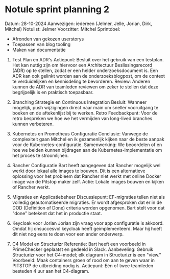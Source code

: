 # Notule sprint planning 2

Datum: 28-10-2024
Aanwezigen: iedereen (Jelmer, Jelle, Jorian, Dirk, Mitchel)
Notulist: Jelmer
Voorzitter: Mitchel
Sprintdoel:

- Afronden van gekozen userstorys
- Toepassen van blog tooling
- Maken van documentatie

1. Test Plan en ADR's
Actiepunt: Besluit over het gebruik van een testplan.
Het kan nuttig zijn om hiervoor een Architectuur Beslissingsrecord (ADR) op te stellen, zodat er een helder onderzoeksdocument is.
Een ADR kan ook gelinkt worden aan de onderzoeksblogpost, om de context te verduidelijken en kennisdeling te bevorderen.
Review: Anderen kunnen de ADR van teamleden reviewen om zeker te stellen dat deze begrijpelijk is en praktisch toepasbaar.

2. Branching Strategie en Continuous Integration
Besluit: Wanneer mogelijk, push wijzigingen direct naar main om sneller vooruitgang te boeken en de aftekenlijst bij te werken.
Retro Feedbackpunt: Voor de retro bespreken we hoe we het vermijden van long-lived branches kunnen verbeteren.

3. Kubernetes en Prometheus Configuratie
Conclusie: Vanwege de complexiteit gaan Mitchel en ik gezamenlijk kijken naar de beste aanpak voor de Kubernetes-configuratie.
Samenwerking: We beoordelen of en hoe we beiden kunnen bijdragen aan de Kubernetes-implementatie om het proces te stroomlijnen.

4. Rancher Configuratie
Bart heeft aangegeven dat Rancher mogelijk wel werkt door lokaal alle images te bouwen. Dit is een alternatieve oplossing voor het probleem dat Rancher niet werkt met online Docker image van de Pitstop maker zelf.
Actie: Lokale images bouwen en kijken of Rancher werkt.

5. Migraties en Applicatiebeheer
Discussiepunt: EF-migraties tellen niet als volledig geautomatiseerde migraties.
Er wordt afgesproken dat er in de DOD (Definition of Done) criteria worden opgenomen. Bart stelt voor dat "done" betekent dat het in productie staat.

6. Keycloak voor Jorian
Jorian zijn vraag voor app configuratie is akkoord. Omdat hij onsuccesvol keycloak heeft geimplementeerd. Maar hij hoeft dit niet nog eens te doen voor een ander onderwerp.

7. C4 Model en Structurizr
Referentie: Bart heeft een voorbeeld in PrimeChecker geplaatst en gedeeld in Slack.
Aanbeveling: Gebruik Structurizr voor het C4-model; elk diagram in Structurizr is een "view."
Voorbeeld: Maak containers groen of rood om aan te geven waar in PITSTOP de uitbreiding nodig is.
Actiepunt: Eén of twee teamleden besteden 4 uur aan het C4-diagram.